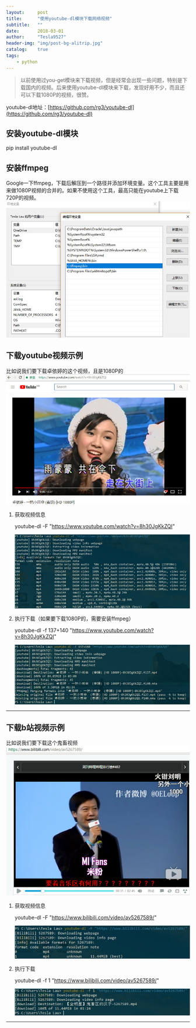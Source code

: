 ```yaml
---
layout:     post
title:      "使用youtube-dl模块下载网络视频"
subtitle:   ""
date:       2018-03-01
author:     "Tesla9527"
header-img: "img/post-bg-alitrip.jpg"
catalog:    true
tags:
    - python
---
```

>以前使用过you-get模块来下载视频，但是经常会出现一些问题，特别是下载国内的视频。后来使用youtube-dl模块来下载，发现好用不少，而且还可以下载1080P的视频，很赞。

youtube-dl地址：[https://github.com/rg3/youtube-dl](https://github.com/rg3/youtube-dl)

## 安装youtube-dl模块

pip install youtube-dl

## 安装ffmpeg

Google一下ffmpeg，下载后解压到一个路径并添加环境变量。这个工具主要是用来做1080P视频的合并的。如果不使用这个工具，最高只能在youtube上下载720P的视频。
![img](/img/in-post/youtube/4.jpg)

## 下载youtube视频示例

比如说我们要下载卓依婷的这个视频，且是1080P的
![img](/img/in-post/youtube/3.jpg)

1.	获取视频信息

	youtube-dl -F "https://www.youtube.com/watch?v=8h30JgKkZQI"

	![img](/img/in-post/youtube/1.jpg)

2.	执行下载（如果要下载1080P的，需要安装ffmpeg）

	youtube-dl -f 137+140 "https://www.youtube.com/watch?v=8h30JgKkZQI"

	![img](/img/in-post/youtube/2.jpg)

---

## 下载b站视频示例
比如说我们要下载这个鬼畜视频
![img](/img/in-post/youtube/5.jpg)

1.	获取视频信息

	youtube-dl -F "https://www.bilibili.com/video/av5267589/"

	![img](/img/in-post/youtube/6.jpg)

2.	执行下载

	youtube-dl -f 1 "https://www.bilibili.com/video/av5267589/"

	![img](/img/in-post/youtube/7.jpg)

---